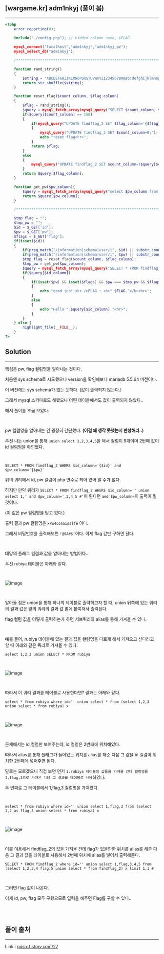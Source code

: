 ## [wargame.kr] adm1nkyj (풀이 봄)
---

```php
<?php
    error_reporting(0);
    
    include("./config.php"); // hidden column name, $FLAG.

    mysql_connect("localhost","adm1nkyj","adm1nkyj_pz");
    mysql_select_db("adm1nkyj");

    /**********************************************************************************************************************/

    function rand_string()
    {
        $string = "ABCDEFGHIJKLMNOPQRSTUVWXYZ1234567890abcdefghijklmnopqrstuvwxyz";
        return str_shuffle($string);
    }

    function reset_flag($count_column, $flag_column)
    {
        $flag = rand_string();
        $query = mysql_fetch_array(mysql_query("SELECT $count_column, $flag_column FROM findflag_2"));
        if($query[$count_column] == 150)
        {
            if(mysql_query("UPDATE findflag_2 SET $flag_column='{$flag}';"))
            {
                mysql_query("UPDATE findflag_2 SET $count_column=0;");
                echo "reset flag<hr>";
            }
            return $flag;
        }
        else
        {
            mysql_query("UPDATE findflag_2 SET $count_column=($query[$count_column] + 1);");
        }
        return $query[$flag_column];
    }

    function get_pw($pw_column){
        $query = mysql_fetch_array(mysql_query("select $pw_column from findflag_2 limit 1"));
        return $query[$pw_column];
    }

    /**********************************************************************************************************************/

    $tmp_flag = "";
    $tmp_pw = "";
    $id = $_GET['id'];
    $pw = $_GET['pw'];
    $flags = $_GET['flag'];
    if(isset($id))
    {
        if(preg_match("/information|schema|user/i", $id) || substr_count($id,"(") > 1) exit("no hack");
        if(preg_match("/information|schema|user/i", $pw) || substr_count($pw,"(") > 1) exit("no hack");
        $tmp_flag = reset_flag($count_column, $flag_column);
        $tmp_pw = get_pw($pw_column);
        $query = mysql_fetch_array(mysql_query("SELECT * FROM findflag_2 WHERE $id_column='{$id}' and $pw_column='{$pw}';"));
        if($query[$id_column])
        {
            if(isset($pw) && isset($flags) && $pw === $tmp_pw && $flags === $tmp_flag)
            {
                echo "good job!!<br />FLAG : <b>".$FLAG."</b><hr>";
            }
            else
            {
                echo "Hello ".$query[$id_column]."<hr>";
            }
        }
    } else {
        highlight_file(__FILE__);
    }
?>
```

## Solution
---

핵심은 pw, flag 컬럼명을 알아내는 것이다. 

처음엔 sys schema로 시도했으나 version을 확인해보니 mariadb 5.5.64 버전이다. 

이 버전에는 sys schema가 없는 듯하다. (값이 출력되지 않는다.)

그래서 mysql 스키마로도 해봤으나 어떤 테이블에서도 값이 출력되지 않았다..

해서 풀이를 조금 보았다..

<br>

pw 컬럼명을 알아내는 건 굉장히 간단했다. **(이걸 왜 생각 못했는지 반성해라..)**

우선 나는 union을 통해 ```union select 1,2,3,4,5```을 해서 컬럼이 5개이며 2번째 값이 id 컬럼임을 확인했다.

<br>

```SELECT * FROM findflag_2 WHERE $id_column='{$id}' and $pw_column='{$pw}'```

위의 쿼리에서 id, pw 컬럼이 php 변수로 되어 있어 알 수가 없다. 

하지만 만약 쿼리가 ```SELECT * FROM findflag_2 WHERE $id_column='' union select 1,' and $pw_column=',3,4,5 #'```이 된다면 ```and $pw_column=```이 출력이 될 것이다.

(이 값은 pw 컬럼명을 담고 있다.)

출력 결과 pw 컬럼명은 ```xPw4coaa1sslfe``` 이다.

그래서 비밀번호를 출력해보면 ```!@SA#$!```이다. 이제 flag 값만 구하면 된다.

<br>


대망의 플래그 컬럼과 값을 알아내는 방법이다..

우선 rubiya 테이블은 아래와 같다.

<br>

![image](https://user-images.githubusercontent.com/52172169/171363354-e9400109-48fe-47c4-a0db-8a7c521c90b4.png)

<br>

알아둘 점은 union을 통해 하나의 테이블로 출력하고자 할 때, union 뒤쪽에 있는 쿼리의 결과 값은 앞의 쿼리의 결과 값 밑에 붙여저서 출력된다.

flag 컬럼 값을 어떻게 출력하는가 하면 서브쿼리와 alias를 통해 가져올 수 있다.

<br>

예를 들어, rubiya 테이블에 있는 결과 값을 컬럼명을 다르게 해서 가져오고 싶다라고 할 때 아래와 같은 쿼리로 가져올 수 있다.

```select 1,2,3 union SELECT * FROM rubiya```

<br>

![image](https://user-images.githubusercontent.com/52172169/171366590-3f9e47f3-6f77-4747-a0c8-d7b450edf3b0.png)

<br>

따라서 이 쿼리 결과를 테이블로 사용한다면? 결과는 아래와 같다.

```select * from rubiya where id='' union select * from (select 1,2,3 union select * from rubiya) x```

<br>

![image](https://user-images.githubusercontent.com/52172169/171368628-a4c2b5ca-3e47-4605-9f21-2c4eb8b33ef3.png)

<br>

문제에서는 id 컬럼만 보여주는데, id 컬럼은 2번째에 위치해있다. 

따라서 alias를 통해 플래그가 들어있는 위치를 alias를 해준 다음 그 값을 id 컬럼이 위치한 2번째에 넣어주면 된다.

말로는 모르겠으니 직접 보면 먼저 ```1.rubiya 테이블의 값들을 가져올 건데 컬럼명을 1,flag,3으로 가져온 다음 그 결과를 테이블로 사용```하였다.

두 번째로 그 테이블에서 1,flag,3 컬럼명을 가져왔다.

<br>

```select * from rubiya where id='' union select 1,flag,3 from (select 1,2 as flag,3 union select * from rubiya) x```

<br>

![image](https://user-images.githubusercontent.com/52172169/171370059-7fd4a72d-e803-474a-809e-baa12a9e1c84.png)

<br>

이를 이용해서 findflag_2의 값을 가져올 건데 flag가 있을만한 위치를 alias를 해준 다음 그 결과 값을 테이블로 사용해서 2번째 위치에 alias를 넣어서 출력해준다.

```SELECT * FROM findflag_2 where id='' union select 1,flag,3,4,5 from (select 1,2,3,4 flag,5 union select * from findflag_2) x limit 1,1 #```

<br>

그러면 flag 값이 나온다.

이제 id, pw, flag 모두 구했으므로 입력을 해주면 Flag를 구할 수 있다...

<br><br>

## 풀이 출처
---

Link : <a href="https://posix.tistory.com/27" target="_blank">posix.tistory.com/27</a>

